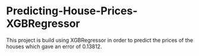 # Predicting-House-Prices-XGBRegressor
This project is build using XGBRegressor in order to predict the prices of the houses which gave an error of 0.13812.
